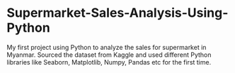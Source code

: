# Supermarket-Sales-Analysis-Using-Python
My first project using Python to analyze the sales for supermarket in Myanmar. Sourced the dataset from Kaggle and used different Python libraries like Seaborn, Matplotlib, Numpy, Pandas etc for the first time. 
